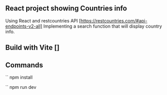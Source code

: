 ## React project showing Countries info

Using React and restcountries API [https://restcountries.com/#api-endpoints-v2-all]
Implementing a search function that will display country info.


## Build with Vite []

## Commands

`` npm install

`` npm run dev